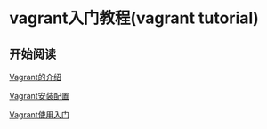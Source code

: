 vagrant入门教程(vagrant tutorial)
===================
## 开始阅读

[Vagrant的介绍](doc/01.1.md)

[Vagrant安装配置](doc/01.2.md)

[Vagrant使用入门](doc/01.3.md)
